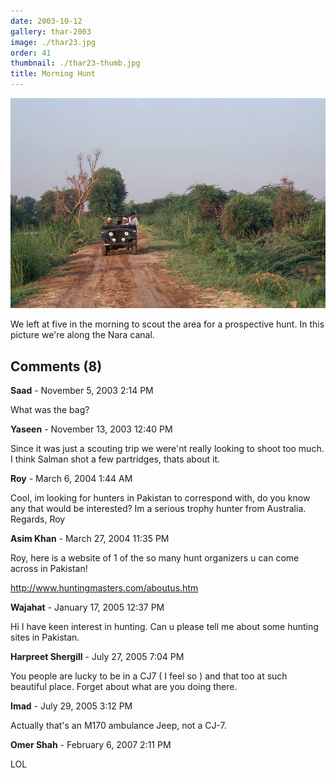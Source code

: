 ```yaml
---
date: 2003-10-12
gallery: thar-2003
image: ./thar23.jpg
order: 41
thumbnail: ./thar23-thumb.jpg
title: Morning Hunt
---
```


![Morning Hunt](./thar23.jpg)

We left at five in the morning to scout the area for a prospective hunt. In this picture we're along the Nara canal.

<div id="comments">

## Comments (8)

<div id="comment">

**Saad** - November  5, 2003  2:14 PM

What was the bag?

</div>

<div id="comment">

**Yaseen** - November 13, 2003 12:40 PM

Since it was just a scouting trip we were'nt really looking to shoot too much. I think Salman shot a few partridges, thats about it.

</div>

<div id="comment">

**Roy** - March  6, 2004  1:44 AM

Cool, im looking for hunters in Pakistan to correspond with, do you know any that would be interested?
Im a serious trophy hunter from Australia.
Regards, Roy

</div>

<div id="comment">

**Asim Khan** - March 27, 2004 11:35 PM

Roy, here is a website of 1 of the so many hunt organizers u can come across in Pakistan!

<http://www.huntingmasters.com/aboutus.htm>

</div>

<div id="comment">

**Wajahat** - January 17, 2005 12:37 PM

Hi I have keen interest in hunting. Can u please tell me about some hunting sites in Pakistan.

</div>

<div id="comment">

**Harpreet Shergill** - July 27, 2005  7:04 PM

You people are lucky to be in a CJ7 ( I feel so ) and that too at such beautiful place. Forget about what are you doing there.

</div>

<div id="comment">

**Imad** - July 29, 2005  3:12 PM

Actually that's an M170 ambulance Jeep, not a CJ-7.

</div>

<div id="comment">

**Omer Shah** - February  6, 2007  2:11 PM

LOL

</div>

</div>